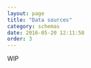 ```yaml
---
layout: page
title: "Data sources"
category: schemas
date: 2016-05-20 12:11:58
order: 3
---
```


WIP
